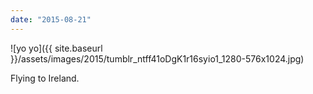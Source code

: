 ```yaml
---
date: "2015-08-21"
---
```


![yo yo]({{ site.baseurl }}/assets/images/2015/tumblr_ntff41oDgK1r16syio1_1280-576x1024.jpg)

Flying to Ireland.
